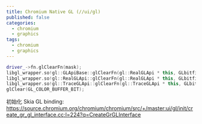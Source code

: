```yaml
---
title: Chromium Native GL (//ui/gl)
published: false
categories:
  - chromium
  - graphics
tags:
  - chromium
  - graphics
---
```


```c++
driver_->fn.glClearFn(mask);
libgl_wrapper.so!gl::GLApiBase::glClearFn(gl::RealGLApi * this, GLbitfield mask) (/media/keyou/nvmedev/chromium64/src/ui/gl/gl_bindings_autogen_gl.cc:3066)
libgl_wrapper.so!gl::RealGLApi::glClearFn(gl::RealGLApi * this, GLbitfield mask) (/media/keyou/nvmedev/chromium64/src/ui/gl/gl_gl_api_implementation.cc:414)
libgl_wrapper.so!gl::TraceGLApi::glClearFn(gl::TraceGLApi * this, GLbitfield mask) (/media/keyou/nvmedev/chromium64/src/ui/gl/gl_bindings_autogen_gl.cc:6364)
glClear(GL_COLOR_BUFFER_BIT);
```

初始化 Skia GL binding:
https://source.chromium.org/chromium/chromium/src/+/master:ui/gl/init/create_gr_gl_interface.cc;l=224?q=CreateGrGLInterface